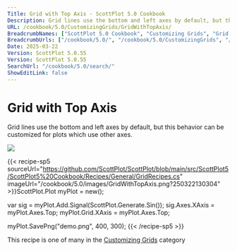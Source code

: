 ```yaml
---
Title: Grid with Top Axis - ScottPlot 5.0 Cookbook
Description: Grid lines use the bottom and left axes by default, but this behavior can be customized for plots which use other axes.
URL: /cookbook/5.0/CustomizingGrids/GridWithTopAxis/
BreadcrumbNames: ["ScottPlot 5.0 Cookbook", "Customizing Grids", "Grid with Top Axis"]
BreadcrumbUrls: ["/cookbook/5.0/", "/cookbook/5.0/CustomizingGrids", "/cookbook/5.0/CustomizingGrids/GridWithTopAxis"]
Date: 2025-03-22
Version: ScottPlot 5.0.55
Version: ScottPlot 5.0.55
SearchUrl: "/cookbook/5.0/search/"
ShowEditLink: false
---
```



<div class='d-flex align-items-center mt-5'>
<h1 class='me-2 text-dark my-0 border-0'>Grid with Top Axis</h1>
</div>

Grid lines use the bottom and left axes by default, but this behavior can be customized for plots which use other axes.

[![](/cookbook/5.0/images/GridWithTopAxis.png?250322130304)](/cookbook/5.0/images/GridWithTopAxis.png?250322130304)

{{< recipe-sp5 sourceUrl="https://github.com/ScottPlot/ScottPlot/blob/main/src/ScottPlot5/ScottPlot5%20Cookbook/Recipes/General/GridRecipes.cs" imageUrl="/cookbook/5.0/images/GridWithTopAxis.png?250322130304" >}}ScottPlot.Plot myPlot = new();

var sig = myPlot.Add.Signal(ScottPlot.Generate.Sin());
sig.Axes.XAxis = myPlot.Axes.Top;
myPlot.Grid.XAxis = myPlot.Axes.Top;

myPlot.SavePng("demo.png", 400, 300);
{{< /recipe-sp5 >}}

<div class='my-5 text-center'>This recipe is one of many in the <a href='/cookbook/5.0/CustomizingGrids'>Customizing Grids</a> category</div>


